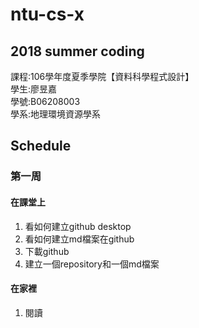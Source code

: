 ﻿# ntu-cs-x
## 2018 summer coding<br />
課程:106學年度夏季學院【資料科學程式設計】<br />
學生:廖昱嘉 <br />
學號:B06208003<br />
學系:地理環境資源學系<br />
## Schedule
### 第一周
#### 在課堂上
1. 看如何建立github desktop<br />
2. 看如何建立md檔案在github<br />
3. 下載github<br />
4. 建立一個repository和一個md檔案<br />
#### 在家裡
1. 閱讀
